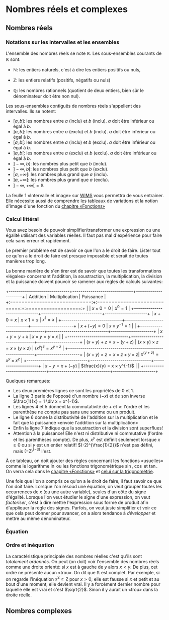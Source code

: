 # Nombres réels et complexes

## Nombres réels

### Notations sur les intervalles et les ensembles

L'ensemble des nombres réels se note $\mathbb{R}$. Les sous-ensembles courants
de $\mathbb{R}$ sont:

- $\mathbb{N}$: les entiers naturels, c'est à dire les entiers positifs ou
 nuls,

- $\mathbb{Z}$: les entiers relatifs (positifs, négatifs ou nuls)

- $\mathbb{Q}$: les nombres rationnels (quotient de deux entiers, bien sûr le
  dénominateur doit être non nul).

Les sous-ensembles contiguës de nombres réels s'appellent des intervalles. Ils
se notent:

- $[a, b]$: les nombres entre $a$ (inclu) et $b$ (inclu). $a$ doit être inférieur ou égal à $b$.
- $]a, b]$: les nombres entre $a$ (exclu) et $b$ (inclu). $a$ doit être inférieur ou égal à $b$.
- $[a, b[$: les nombres entre $a$ (inclu) et $b$ (exclu). $a$ doit être inférieur ou égal à $b$.
- $]a, b[$: les nombres entre $a$ (exclu) et $b$ (exclu). $a$ doit être inférieur ou égal à $b$.
- $]-\infty, b]$: les nombres plus petit que $b$ (inclu).
- $]-\infty, b[$: les nombres plus petit que $b$ (exclu).
- $[a, +\infty[$: les nombres plus grand que $a$ (inclu).
- $]a, +\infty[$: les nombres plus grand que $a$ (exclu).
- $]-\infty, +\infty[ = \mathbb{R}$

La feulle 1 «Intervalle et image» sur
[WIMS](https://wims.univ-cotedazur.fr/wims/wims.cgi?module=adm/class/classes&lang=fr&type=authparticipant&class=6363390&subclass=yes)
vous permettra de vous entrainer. Elle nécessite aussi de comprendre les
tableaux de variations et la notion d'image d'une fonction du [chapitre «Fonctions»](Fonctions.md)

### Calcul littéral

Vous avez besoin de pouvoir simplifier/transformer une expression ou une
égalité utilisant des variables réelles. Il faut pas mal d'expérience pour
faire cela sans erreur et rapidement.

Le premier problème est de savoir ce que l'on a le droit de faire.
Lister tout ce qu'on a le droit de faire est presque impossible et serait
de toutes manières trop long.

La bonne manière de s'en tirer est de savoir que toutes les transformations
«légales» concernant l'addition, la soustraction, la multiplication, la
division et la puissance doivent pouvoir se ramener aux règles de calculs
suivantes:

+------------------------------+------------------------------+---------------------+
| Addition                     | Multiplication               | Puissance           |
+:============================:+:============================:+:===================:+
|                              | $x × 0 = 0$                  | $x^0 = 1$           |
+------------------------------+------------------------------+---------------------+
|  $x + 0 = x$                 | $x × 1 = x$                  | $x^1 = x$           |
+------------------------------+------------------------------+---------------------+
| $x + (-y) = 0$               | $x × y^{-1} = 1$             |                     |
+------------------------------+------------------------------+---------------------+
|  $x + y = y + x$             | $x × y = y × x$              |                     |
+------------------------------+------------------------------+---------------------+
|  $(x + y) + z = x + (y + z)$ | $(x × y) × z = x × (y × z)$  | $(x^y)^z = x^{y+z}$ |
+-------------------------------------------------------------+---------------------+
| $(x + y) × z = x × z + y × z$| $x ^{(y + z)} = x^y × x^z$                         |
+------------------------------+------------------------------+---------------------+
| $x - y = x + (-y)$           | $\frac{x}{y} = x × y^{-1}$   |                     |
+------------------------------+------------------------------+---------------------+

Quelques remarques:

- Les deux premières lignes ce sont les propriétés de 0 et 1.
- La ligne 3 parle de l'opposé d'un nombre ($-x$) et de son inverse
  $\frac{1}{x} = 1 \div x = x^{-1}$.
- Les lignes 4 et 5 donnent la commutativité de $+$ et $\times$: l'ordre et
  les parenthèse ne compte pas sans une somme ou un produit.
- Le ligne 6 donne la distributivité de l'addition sur la multiplication
  et le fait que la puissance «envoie l'addition sur la multiplication»
- Enfin la ligne 7 indique que la soustraction et la division sont superflues!
- Attention à la puissance! Elle n'est ni distributive ni commutative (l'ordre
  et les parenthèses compte). De plus, $x^y$ est définit seulement lorsque $x
  \geq 0$ ou si $y$ est un entier relatif! $(-2)^{\frac{1}{2}}$ n'est pas
  défini, mais $(-2)^(-3)$ l'est.

À ce tableau, on doit ajouter des règles concernant les fonctions «usuelles»
comme le logarithme $\ln$ ou les fonctions trigonométrique $\sin$, $\cos$ et
$\tan$. On verra cela dans le [chapitre «Fonctions»](Fonctions.md) et [celui
sur la trigonométrie](Trigo.md).

Une fois que l'on a compris ce qu'on a le droit de faire, il faut savoir ce
que l'on doit faire. Lorsque l'on résoud une équation, on veut grouper toutes
les occurrences de $x$ (ou une autre variable), seules d'un côté du signe
d'égalité. Lorsque l'on veut étudier le signe d'une expression, on veut
*factoriser*, c'est à dire mettre l'expression sous forme de produit afin
d'appliquer la règle des signes. Parfois, on veut juste simplifier et voir ce
que cela peut donner pour avancer, on a alors tendance à *développer* et
mettre au même dénominateur.

### Équation

### Ordre et inéquation

La caractéristique principale des nombres réelles c'est qu'ils sont
*totalement ordonnés*. On peut (on doit) voir l'ensemble des nombres réels
comme une droite orienté: si $x$ est à gauche de $y$ alors $x < y$. De plus,
cet ordre ne présente aucun «trou». On dit que $\mathbb{R}$ est complet.
Par exemple, si on regarde l'inéquation $x^2 \geq 2$ pour $x > 0$; elle est fausse si $x$
et petit et au bout d'une moment, elle devient vrai. Il y a forcément dernier
nombre pour laquelle elle est vrai et c'est $\sqrt{2}$. Sinon il y aurait un
«trou» dans la droite réelle.

## Nombres complexes
